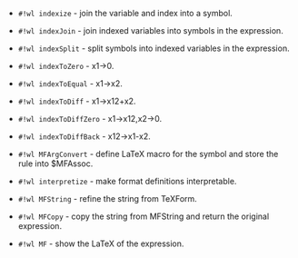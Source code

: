 <!-- Index.wl -->

* `#!wl indexize` - join the variable and index into a symbol.

* `#!wl indexJoin` - join indexed variables into symbols in the expression.

* `#!wl indexSplit` - split symbols into indexed variables in the expression.

* `#!wl indexToZero` - x1->0.

* `#!wl indexToEqual` - x1->x2.

* `#!wl indexToDiff` - x1->x12+x2.

* `#!wl indexToDiffZero` - x1->x12,x2->0.

* `#!wl indexToDiffBack` - x12->x1-x2.


<!-- MFArgConvert.wl -->

* `#!wl MFArgConvert` - define LaTeX macro for the symbol and store the rule into $MFAssoc.


<!-- MFInterpret.wl -->

* `#!wl interpretize` - make format definitions interpretable.


<!-- MF.wl -->

* `#!wl MFString` - refine the string from TeXForm.

* `#!wl MFCopy` - copy the string from MFString and return the original expression.

* `#!wl MF` - show the LaTeX of the expression.